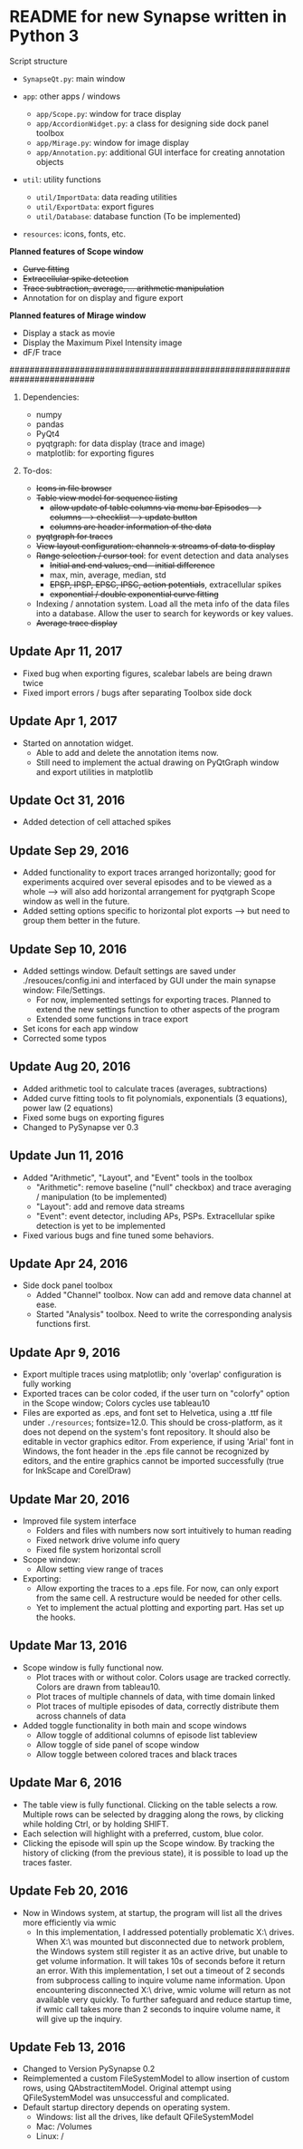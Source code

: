 # README for new Synapse written in Python 3 ##
Script structure

* `SynapseQt.py`: main window
* `app`: other apps / windows
  - `app/Scope.py`: window for trace display
  - `app/AccordionWidget.py`: a class for designing side dock panel toolbox
  - `app/Mirage.py`: window for image display
  - `app/Annotation.py`: additional GUI interface for creating annotation objects

* `util`: utility functions
  - `util/ImportData`: data reading utilities
  - `util/ExportData`: export figures
  - `util/Database`: database function (To be implemented)

* `resources`: icons, fonts, etc.

**Planned features of Scope window**
* ~~Curve fitting~~
* ~~Extracellular spike detection~~
* ~~Trace subtraction, average, ... arithmetic manipulation~~
* Annotation for on display and figure export

**Planned features of Mirage window**
* Display a stack as movie
* Display the Maximum Pixel Intensity image
* dF/F trace

#########################################################################
1. Dependencies:
    - numpy
    - pandas
    - PyQt4
    - pyqtgraph: for data display (trace and image)
    - matplotlib: for exporting figures

2. To-dos:
    - ~~Icons in file browser~~
    - ~~Table view model for sequence listing~~
      - ~~allow update of table columns via menu bar Episodes --> columns --> checklist --> update button~~
      - ~~columns are header information of the data~~
    - ~~pyqtgraph for traces~~
    - ~~View layout configuration: channels x streams of data to display~~
    - ~~Range selection / cursor tool~~: for event detection and data analyses
      * ~~Initial and end values, end - initial difference~~
      * max, min, average, median, std
      * ~~EPSP, IPSP, EPSC, IPSC, action potentials~~, extracellular spikes
      * ~~exponential / double exponential curve fitting~~
    - Indexing / annotation system. Load all the meta info of the data files into a database. Allow the user to search for keywords or key values.
    - ~~Average trace display~~

## Update Apr 11, 2017
* Fixed bug when exporting figures, scalebar labels are being drawn twice
* Fixed import errors / bugs after separating Toolbox side dock

## Update Apr 1, 2017
* Started on annotation widget.
    - Able to add and delete the annotation items now.
    - Still need to implement the actual drawing on PyQtGraph window and export utilities in matplotlib

## Update Oct 31, 2016
* Added detection of cell attached spikes

## Update Sep 29, 2016
* Added functionality to export traces arranged horizontally; good for experiments acquired over several episodes and to be viewed as a whole --> will also add horizontal arrangement for pyqtgraph Scope window as well in the future.
* Added setting options specific to horizontal plot exports --> but need to group them better in the future.

## Update Sep 10, 2016
* Added settings window. Default settings are saved under ./resouces/config.ini and interfaced by GUI under the main synapse window: File/Settings.
  - For now, implemented settings for exporting traces. Planned to extend the new settings function to other aspects of the program
  - Extended some functions in trace export
* Set icons for each app window
* Corrected some typos

## Update Aug 20, 2016
* Added arithmetic tool to calculate traces (averages, subtractions)
* Added curve fitting tools to fit polynomials, exponentials (3 equations), power law (2 equations)
* Fixed some bugs on exporting figures
* Changed to PySynapse ver 0.3

## Update Jun 11, 2016
* Added "Arithmetic", "Layout", and "Event" tools in the toolbox
  - "Arithmetic": remove baseline ("null" checkbox) and trace averaging / manipulation (to be implemented)
  - "Layout": add and remove data streams
  - "Event": event detector, including APs, PSPs. Extracellular spike detection is yet to be implemented
* Fixed various bugs and fine tuned some behaviors.

## Update Apr 24, 2016
* Side dock panel toolbox
  - Added "Channel" toolbox. Now can add and remove data channel at ease.
  - Started "Analysis" toolbox. Need to write the corresponding analysis functions first.

## Update Apr 9, 2016
* Export multiple traces using matplotlib; only 'overlap' configuration is fully working
* Exported traces can be color coded, if the user turn on "colorfy" option in the Scope window; Colors cycles use tableau10
* Files are exported as .eps, and font set to Helvetica, using a .ttf file under `./resources`; fontsize=12.0. This should be cross-platform, as it does not depend on the system's font repository. It should also be editable in vector graphics editor. From experience, if using 'Arial' font in Windows, the font header in the .eps file cannot be recognized by editors, and the entire graphics cannot be imported successfully (true for InkScape and CorelDraw)

## Update Mar 20, 2016
* Improved file system interface
  - Folders and files with numbers now sort intuitively to human reading
  - Fixed network drive volume info query
  - Fixed file system horizontal scroll
* Scope window:
  - Allow setting view range of traces
* Exporting:
  - Allow exporting the traces to a .eps file. For now, can only export from the same cell. A restructure would be needed for other cells.
  - Yet to implement the actual plotting and exporting part. Has set up the hooks.

## Update Mar 13, 2016
* Scope window is fully functional now.
  - Plot traces with or without color. Colors usage are tracked correctly. Colors are drawn from tableau10.
  - Plot traces of multiple channels of data, with time domain linked
  - Plot traces of multiple episodes of data, correctly distribute them across channels of data
* Added toggle functionality in both main and scope windows
  - Allow toggle of additional columns of episode list tableview
  - Allow toggle of side panel of scope window
  - Allow toggle between colored traces and black traces

## Update Mar 6, 2016
* The table view is fully functional. Clicking on the table selects a row. Multiple rows can be selected by dragging along the rows, by clicking while holding Ctrl, or by holding SHIFT.
* Each selection will highlight with a preferred, custom, blue color.
* Clicking the episode will spin up the Scope window. By tracking the history of clicking (from the previous state), it is possible to load up the traces faster.

## Update Feb 20, 2016
* Now in Windows system, at startup, the program will list all the drives more efficiently via wmic
  * In this implementation, I addressed potentially problematic X:\ drives. When X:\ was mounted but disconnected due to network problem, the Windows system still register it as an active drive, but unable to get volume information. It will takes 10s of seconds before it return an error. With this implementation, I set out a timeout of 2 seconds from subprocess calling to inquire volume name information. Upon encountering disconnected X:\ drive, wmic volume will return as not available very quickly. To further safeguard and reduce startup time, if wmic call takes more than 2 seconds to inquire volume name, it will give up the inquiry.

## Update Feb 13, 2016
* Changed to Version PySynapse 0.2
* Reimplemented a custom FileSystemModel to allow insertion of custom rows, using QAbstractitemModel. Original attempt using QFileSystemModel was unsuccessful and complicated.
* Default startup directory depends on operating system.
  * Windows: list all the drives, like default QFileSystemModel
  * Mac: /Volumes
  * Linux: /
